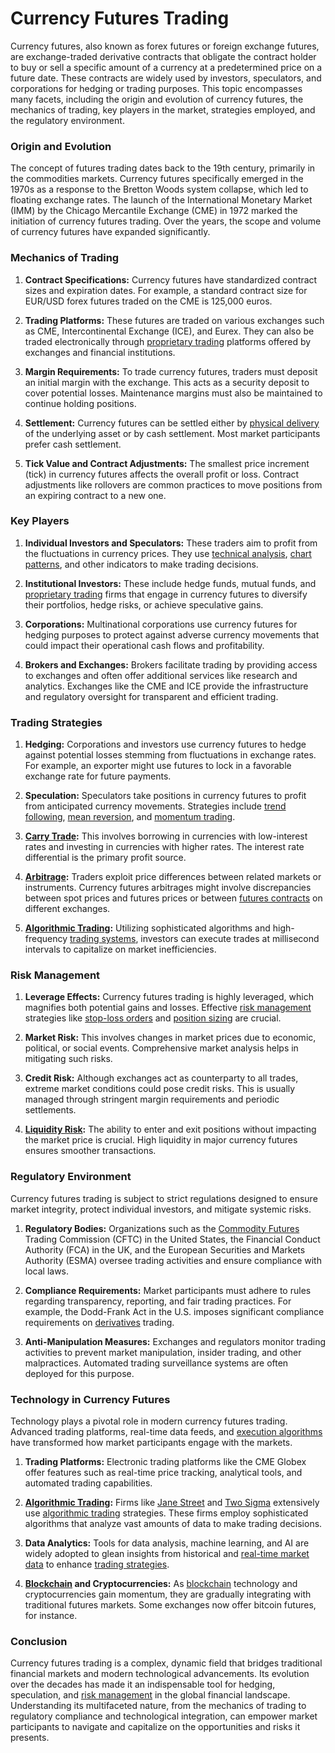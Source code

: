 # Currency Futures Trading

Currency futures, also known as forex futures or foreign exchange futures, are exchange-traded derivative contracts that obligate the contract holder to buy or sell a specific amount of a currency at a predetermined price on a future date. These contracts are widely used by investors, speculators, and corporations for hedging or trading purposes. This topic encompasses many facets, including the origin and evolution of currency futures, the mechanics of trading, key players in the market, strategies employed, and the regulatory environment.

### Origin and Evolution

The concept of futures trading dates back to the 19th century, primarily in the commodities markets. Currency futures specifically emerged in the 1970s as a response to the Bretton Woods system collapse, which led to floating exchange rates. The launch of the International Monetary Market (IMM) by the Chicago Mercantile Exchange (CME) in 1972 marked the initiation of currency futures trading. Over the years, the scope and volume of currency futures have expanded significantly.

### Mechanics of Trading

1. **Contract Specifications:**
   Currency futures have standardized contract sizes and expiration dates. For example, a standard contract size for EUR/USD forex futures traded on the CME is 125,000 euros.
   
2. **Trading Platforms:**
   These futures are traded on various exchanges such as CME, Intercontinental Exchange (ICE), and Eurex. They can also be traded electronically through [proprietary trading](../p/proprietary_trading.md) platforms offered by exchanges and financial institutions.

3. **Margin Requirements:**
   To trade currency futures, traders must deposit an initial margin with the exchange. This acts as a security deposit to cover potential losses. Maintenance margins must also be maintained to continue holding positions.

4. **Settlement:**
   Currency futures can be settled either by [physical delivery](../p/physical_delivery_in_trading.md) of the underlying asset or by cash settlement. Most market participants prefer cash settlement.

5. **Tick Value and Contract Adjustments:**
   The smallest price increment (tick) in currency futures affects the overall profit or loss. Contract adjustments like rollovers are common practices to move positions from an expiring contract to a new one.

### Key Players

1. **Individual Investors and Speculators:**
   These traders aim to profit from the fluctuations in currency prices. They use [technical analysis](../t/technical_analysis.md), [chart patterns](../c/chart_patterns.md), and other indicators to make trading decisions.

2. **Institutional Investors:**
   These include hedge funds, mutual funds, and [proprietary trading](../p/proprietary_trading.md) firms that engage in currency futures to diversify their portfolios, hedge risks, or achieve speculative gains.

3. **Corporations:**
   Multinational corporations use currency futures for hedging purposes to protect against adverse currency movements that could impact their operational cash flows and profitability.

4. **Brokers and Exchanges:**
   Brokers facilitate trading by providing access to exchanges and often offer additional services like research and analytics. Exchanges like the CME and ICE provide the infrastructure and regulatory oversight for transparent and efficient trading.

### Trading Strategies

1. **Hedging:**
   Corporations and investors use currency futures to hedge against potential losses stemming from fluctuations in exchange rates. For example, an exporter might use futures to lock in a favorable exchange rate for future payments.

2. **Speculation:**
   Speculators take positions in currency futures to profit from anticipated currency movements. Strategies include [trend following](../t/trend_following.md), [mean reversion](../m/mean_reversion.md), and [momentum trading](../m/momentum_trading.md).

3. **[Carry Trade](../c/carry_trade.md):**
   This involves borrowing in currencies with low-interest rates and investing in currencies with higher rates. The interest rate differential is the primary profit source.

4. **[Arbitrage](../a/arbitrage.md):**
   Traders exploit price differences between related markets or instruments. Currency futures arbitrages might involve discrepancies between spot prices and futures prices or between [futures contracts](../f/futures_contracts.md) on different exchanges.

5. **[Algorithmic Trading](../a/algorithmic_trading.md):**
   Utilizing sophisticated algorithms and high-frequency [trading systems](../t/trading_systems.md), investors can execute trades at millisecond intervals to capitalize on market inefficiencies.

### Risk Management

1. **Leverage Effects:**
   Currency futures trading is highly leveraged, which magnifies both potential gains and losses. Effective [risk management](../r/risk_management.md) strategies like [stop-loss orders](../s/stop-loss_orders.md) and [position sizing](../p/position_sizing.md) are crucial.

2. **Market Risk:**
   This involves changes in market prices due to economic, political, or social events. Comprehensive market analysis helps in mitigating such risks.

3. **Credit Risk:**
   Although exchanges act as counterparty to all trades, extreme market conditions could pose credit risks. This is usually managed through stringent margin requirements and periodic settlements.

4. **[Liquidity Risk](../l/liquidity_risk.md):**
   The ability to enter and exit positions without impacting the market price is crucial. High liquidity in major currency futures ensures smoother transactions.

### Regulatory Environment

Currency futures trading is subject to strict regulations designed to ensure market integrity, protect individual investors, and mitigate systemic risks.

1. **Regulatory Bodies:**
   Organizations such as the [Commodity Futures](../c/commodity_futures.md) Trading Commission (CFTC) in the United States, the Financial Conduct Authority (FCA) in the UK, and the European Securities and Markets Authority (ESMA) oversee trading activities and ensure compliance with local laws.

2. **Compliance Requirements:**
   Market participants must adhere to rules regarding transparency, reporting, and fair trading practices. For example, the Dodd-Frank Act in the U.S. imposes significant compliance requirements on [derivatives](../d/derivatives.md) trading.

3. **Anti-Manipulation Measures:**
   Exchanges and regulators monitor trading activities to prevent market manipulation, insider trading, and other malpractices. Automated trading surveillance systems are often deployed for this purpose.

### Technology in Currency Futures

Technology plays a pivotal role in modern currency futures trading. Advanced trading platforms, real-time data feeds, and [execution algorithms](../e/execution_algorithms.md) have transformed how market participants engage with the markets.

1. **Trading Platforms:**
   Electronic trading platforms like the CME Globex offer features such as real-time price tracking, analytical tools, and automated trading capabilities.

2. **[Algorithmic Trading](../a/algorithmic_trading.md):**
   Firms like [Jane Street](https://www.janestreet.com/) and [Two Sigma](https://www.twosigma.com/) extensively use [algorithmic trading](../a/algorithmic_trading.md) strategies. These firms employ sophisticated algorithms that analyze vast amounts of data to make trading decisions.

3. **Data Analytics:**
   Tools for data analysis, machine learning, and AI are widely adopted to glean insights from historical and [real-time market data](../r/real-time_market_data.md) to enhance [trading strategies](../t/trading_strategies.md).

4. **[Blockchain](../b/blockchain_in_trading.md) and Cryptocurrencies:**
   As [blockchain](../b/blockchain_in_trading.md) technology and cryptocurrencies gain momentum, they are gradually integrating with traditional futures markets. Some exchanges now offer bitcoin futures, for instance.

### Conclusion

Currency futures trading is a complex, dynamic field that bridges traditional financial markets and modern technological advancements. Its evolution over the decades has made it an indispensable tool for hedging, speculation, and [risk management](../r/risk_management.md) in the global financial landscape. Understanding its multifaceted nature, from the mechanics of trading to regulatory compliance and technological integration, can empower market participants to navigate and capitalize on the opportunities and risks it presents.